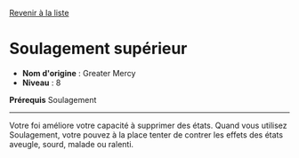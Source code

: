 [Revenir à la liste](..)

# Soulagement supérieur

 * **Nom d'origine** : Greater Mercy
 * **Niveau** : 8


<p><strong>Prérequis</strong> Soulagement</p>
<hr>
<p>Votre foi améliore votre capacité à supprimer des états. Quand vous utilisez Soulagement, votre pouvez à la place tenter de contrer les effets des états aveugle, sourd, malade ou ralenti.</p>